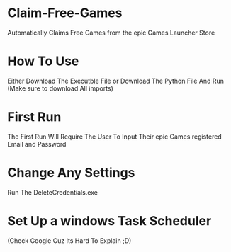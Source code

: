 # Claim-Free-Games
Automatically Claims Free Games from the epic Games Launcher Store


# How To Use
Either Download The Executble File
                or
Download The Python File And Run (Make sure to download All imports)

# First Run
The First Run Will Require The User To Input Their epic Games registered Email and Password

# Change Any Settings
Run The DeleteCredentials.exe

# Set Up a windows Task Scheduler
(Check Google Cuz Its Hard To Explain ;D)
